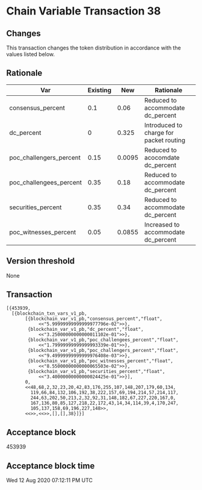 # Chain Variable Transaction 38

## Changes

This transaction changes the token distribution in accordance with the values listed below.

## Rationale

| Var                     	| Existing 	| New    	| Rationale                               	|
|-------------------------	|----------	|--------	|-----------------------------------------	|
| consensus_percent       	| 0.1      	| 0.06   	| Reduced to accommodate dc_percent        	|
| dc_percent              	| 0        	| 0.325  	| Introduced to charge for packet routing 	|
| poc_challengers_percent 	| 0.15     	| 0.0095 	| Reduced to acocomdate dc_percent        	|
| poc_challengees_percent 	| 0.35     	| 0.18   	| Reduced to accommodate dc_percent        	|
| securities_percent      	| 0.35     	| 0.34   	| Reduced to accommodate dc_percent        	|
| poc_witnesses_percent   	| 0.05     	| 0.0855 	| Increased to accommodate dc_percent      	|


## Version threshold

None

## Transaction

```
[{453939,
  [{blockchain_txn_vars_v1_pb,
       [{blockchain_var_v1_pb,"consensus_percent","float",
            <<"5.99999999999999977796e-02">>},
        {blockchain_var_v1_pb,"dc_percent","float",
            <<"3.25000000000000011102e-01">>},
        {blockchain_var_v1_pb,"poc_challengees_percent","float",
            <<"1.79999999999999993339e-01">>},
        {blockchain_var_v1_pb,"poc_challengers_percent","float",
            <<"9.49999999999999976408e-03">>},
        {blockchain_var_v1_pb,"poc_witnesses_percent","float",
            <<"8.55000000000000065503e-02">>},
        {blockchain_var_v1_pb,"securities_percent","float",
            <<"3.40000000000000024425e-01">>}],
       0,
       <<48,68,2,32,23,20,42,83,176,255,107,148,207,179,60,134,
         119,66,84,132,106,192,38,222,157,69,194,214,57,214,117,
         244,63,202,50,213,2,32,92,31,148,182,67,227,220,167,0,
         167,136,80,85,127,218,22,172,43,14,34,114,39,4,170,247,
         105,137,158,69,196,227,148>>,
       <<>>,<<>>,[],[],38}]}]
```

## Acceptance block

453939

## Acceptance block time

Wed 12 Aug 2020 07:12:11 PM UTC